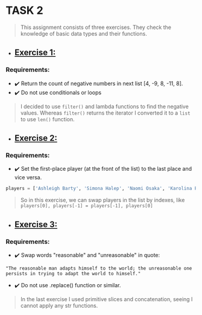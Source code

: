 # TASK 2
> This assignment consists of three exercises. They check the knowledge of basic data types and their functions.

- ## [Exercise 1:](https://gitlab.com/nosoccus/python-online-course-epam/-/blob/master/TASK_2/exercise_1.py)
### Requirements:
  * ✔️ Return the count of negative numbers in next list [4, -9, 8, -11, 8].
  * ✔️ Do not use conditionals or loops

> I decided to use ```filter()``` and lambda functions to find the negative values.
Whereas ```filter()``` returns the iterator I converted it to a ```list``` to use ```len()``` function.


- ## [Exercise 2:](https://gitlab.com/nosoccus/python-online-course-epam/-/blob/master/TASK_2/exercise_2.py)
### Requirements:
  * ✔️ Set the first-place player (at the front of the list) to the last place and vice versa.

 ```python
players = ['Ashleigh Barty', 'Simona Halep', 'Naomi Osaka', 'Karolina Pliskova', 'Elina Svitolina']
```

> So in this exercise, we can swap players in the list by indexes, like ```players[0], players[-1] = players[-1], players[0]```


- ## [Exercise 3:](https://gitlab.com/nosoccus/python-online-course-epam/-/blob/master/TASK_2/exercise_3.py)
### Requirements:
  * ✔️ Swap words "reasonable" and "unreasonable" in quote:
```
"The reasonable man adapts himself to the world; the unreasonable one persists in trying to adapt the world to himself."
```
  * ✔️ Do not use <string>.replace() function or similar.

> In the last exercise I used primitive slices and concatenation, seeing I cannot apply any str functions.
